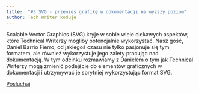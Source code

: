 ```yaml
---
title: 	"#3 SVG - przenieś grafikę w dokumentacji na wyższy poziom"
author: Tech Writer koduje
---
```


Scalable Vector Graphics (SVG) kryje w sobie wiele ciekawych aspektów, które Technical Writerzy mogliby potencjalnie wykorzystać. Nasz gość, Daniel Barrio Fierro, od jakiegoś czasu nie tylko pasjonuje się tym formatem, ale również wykorzystuje jego zalety pracując nad dokumentacją. W tym odcinku rozmawiamy z Danielem o tym jak Technical Writerzy mogą zmienić podejście do elementów graficznych w dokumentacji i utrzymywać je sprytniej wykorzystując format SVG.

<a class="btn btn-primary" href="https://anchor.fm/docdeveloper/episodes/3-SVG---przenie-grafik-w-dokumentacji-na-wyszy-poziom-e4b4kv" target="_blank"><i class="fas fa-headphones"></i> Posłuchaj</a>
